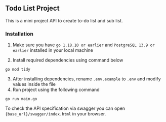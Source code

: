 ## Todo List Project

This is a mini project API to create to-do list and sub list.


### Installation

1. Make sure you have `go 1.18.10 or earlier` and `PostgreSQL 13.9 or earlier` installed in your local machine

2. Install required dependencies using command below
```
go mod tidy
```
3. After installing dependencies, rename `.env.example` to `.env` and modify values inside the file
4. Run project using the following command
```
go run main.go
```

To check the API specification via swagger you can open `{base_url}/swagger/index.html` in your browser.